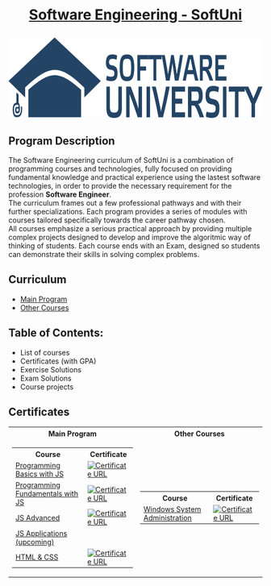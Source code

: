 # <p align="center"><a href="https://softuni.bg/curriculum"> Software Engineering - SoftUni</a></p>

<a href="https://softuni.bg/">
<img src="https://raw.githubusercontent.com/mirokrastanov/Software-Engineering-SoftUni/main/miscellaneous/softuni-banner.png" width="1218" height="160">
</a>

## Program Description
The Software Engineering curriculum of SoftUni is a combination of programming courses and technologies, fully focused on providing fundamental knowledge and practical experience using the lastest software technologies, in order to provide the necessary requirement for the profession **Software Engineer**.
<br>
The curriculum frames out a few professional pathways and with their further specializations. Each program provides a series of modules with courses tailored specifically towards the career pathway chosen.
<br>
All courses emphasize a serious practical approach by providing multiple complex projects designed to develop and improve the algoritmic way of thinking of students.
Each course ends with an Exam, designed so students can demonstrate their skills in solving complex problems. 

## Curriculum
- <a href="https://softuni.bg/curriculum">Main Program</a>
- <a href="https://softuni.bg/trainings/opencourses">Other Courses</a>

## Table of Contents:
- List of courses 
- Certificates (with GPA)
- Exercise Solutions
- Exam Solutions
- Course projects

## Certificates

<table>
 
 <tr>
  <th> Main Program </th>    <!-- Main Table - column 1 -->
  <th> Other Courses </th>   <!-- Main Table - column 2 -->
 </tr>
 
 <tr>
 <td>
 <!-- 1st embedded table start -->
<table>
 <tr>  <!-- row 1, left embedded table, 1 col -->
  <th> Course </th> <!-- left embedded table, 1 col -->
  <th> Certificate </th>   <!-- left embedded table, 2 col -->
 </tr>
 <tr>
  <td> <a href="https://github.com/mirokrastanov/Software-Engineering-SoftUni/tree/main/softuni-js-basics">Programming Basics with JS</a> </td>
  <td> <a href="https://softuni.bg/certificates/details/140167/31a4474c"><img src="https://i.giphy.com/media/fEzB3y39Fs48FUix5Q/giphy.webp" alt="Certificate URL" title="Certificate - press here" height="20px" /></a> </td>
 </tr>
 <tr>
  <td> <a href="https://github.com/mirokrastanov/Software-Engineering-SoftUni/tree/main/softuni-js-fundamentals">Programming Fundamentals with JS</a> </td>
  <td> <a href="https://softuni.bg/certificates/details/149442/7cdc532d"><img src="https://i.giphy.com/media/fEzB3y39Fs48FUix5Q/giphy.webp" alt="Certificate URL" title="Certificate - press here" height="20px" /></a> </td>
 </tr>
 <tr> <!-- add here -->
  <td> <a href="https://github.com/mirokrastanov/Software-Engineering-SoftUni/tree/main/softuni-js-advanced">JS Advanced</a> </td>
  <td> <a href="https://softuni.bg/Certificates/Details/160014/409ec459"><img src="https://i.giphy.com/media/fEzB3y39Fs48FUix5Q/giphy.webp" alt="Certificate URL" title="Certificate - press here" height="20px" /></a> </td>
 </tr>
 <tr> <!-- add here -->
  <td> <a href="https://softuni.bg/trainings/3962/js-applications-february-2023">JS Applications (upcoming)</a> </td>
  <td> <a href=""> </a> </td>
 </tr>
 <tr>
  <td> <a href="https://github.com/mirokrastanov/Software-Engineering-SoftUni/tree/main/softuni-html-and-css">HTML & CSS</a> </td>
  <td> <a href="https://softuni.bg/certificates/details/147196/0b77e9d1"><img src="https://i.giphy.com/media/fEzB3y39Fs48FUix5Q/giphy.webp" alt="Certificate URL" title="Certificate - press here" height="20px" /></a> </td>
 </tr>
</table>
 <!-- 1st embedded table end -->
 </td>
 <td>
 <!-- 2nd embedded table start -->
 <table>
 <tr>
  <th> Course </th>
  <th> Certificate </th>
 </tr>
 <tr>
  <td> <a href="https://softuni.bg/trainings/2322/windows-system-administration-june-2019">Windows System Administration</a> </td>
  <td> <a href="https://softuni.bg/certificates/details/69010/be20a5e9"><img src="https://i.giphy.com/media/fEzB3y39Fs48FUix5Q/giphy.webp" alt="Certificate URL" title="Certificate - press here" height="20px" /></a> </td>
 </tr>
</table>
 <!-- 2nd embedded table end -->
 </td>
 </tr>
 
</table>










<!--
To add:
- Diplomas
- Other certification from the open courses in SoftUni
- Projects
- Add portfolio website link
- Add extra tech table
- Analyze, Design, Code, Debug - lg etc
- add c++ folders and cells
- add the 2 game projects from Fundamentals - update & improve on them often
- ADD A PLAY BUTTON FOR EACH PROJECT / GAME inside the main table / add 3rd column


-->
